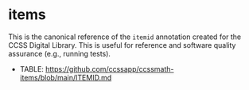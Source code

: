# items

This is the canonical reference of the `itemid` annotation created for the CCSS Digital Library. This is useful for reference and software quality assurance (e.g., running tests).

  + TABLE: https://github.com/ccssapp/ccssmath-items/blob/main/ITEMID.md

